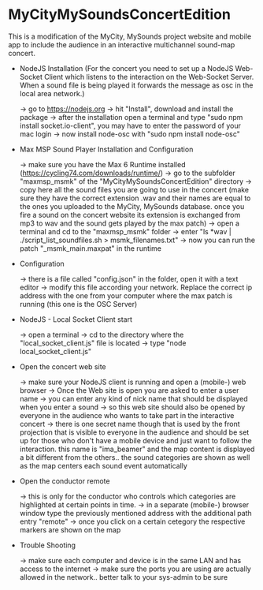 # MyCityMySoundsConcertEdition
This is a modification of the MyCity, MySounds project website and mobile app to include the audience in an interactive multichannel sound-map concert.

*	NodeJS Installation
	(For the concert you need to set up a NodeJS Web-Socket Client which listens to the interaction on the Web-Socket Server. When a sound file is being played it forwards the message as osc in the local area network.)

	-> go to https://nodejs.org
	-> hit "Install", download and install the package
	-> after the installation open a terminal and type "sudo npm install socket.io-client", you may have to enter the password of your mac login
	-> now install node-osc with "sudo npm install node-osc"

*	Max MSP Sound Player Installation and Configuration
	
	-> make sure you have the Max 6 Runtime installed (https://cycling74.com/downloads/runtime/)
	-> go to the subfolder "maxmsp_msmk" of the "MyCityMySoundsConcertEdition" directory
	-> copy here all the sound files you are going to use in the concert (make sure they have the correct extension .wav and their names are equal to the ones you uploaded to the MyCity, MySounds database. once you fire a sound on the concert website its extension is exchanged from mp3 to wav and the sound gets played by the max patch)
	-> open a terminal and cd to the "maxmsp_msmk" folder
	-> enter "ls *wav | ./script_list_soundfiles.sh > msmk_filenames.txt" 
	-> now you can run the patch "_msmk_main.maxpat" in the runtime

*	Configuration

	-> there is a file called "config.json" in the folder, open it with a text editor
	-> modify this file according your network. Replace the correct ip address with the one from your computer where the max patch is running (this one is the OSC Server) 

*	NodeJS - Local Socket Client start

	-> open a terminal
	-> cd to the directory where the "local_socket_client.js" file is located
	-> type "node local_socket_client.js" 

*	Open the concert web site

	-> make sure your NodeJS client is running and open a (mobile-) web browser
	-> Once the Web site is open you are asked to enter a user name
	-> you can enter any kind of nick name that should be displayed when you enter a sound
	-> so this web site should also be opened by everyone in the audience who wants to take part in the interactive concert
	-> there is one secret name though that is used by the front projection that is visible to everyone in the audience and should be set up for those who don't have a mobile device and just want to follow the interaction. this name is "ima_beamer" and the map content is displayed a bit different from the others.. the sound categories are shown as well as the map centers each sound event automatically

*	Open the conductor remote

	-> this is only for the conductor who controls which categories are highlighted at certain points in time.
	-> in a separate (mobile-) browser window type the previously mentioned address with the additional path entry "remote"
	-> once you click on a certain cetegory the respective markers are shown on the map	

*	Trouble Shooting

	-> make sure each computer and device is in the same LAN and has access to the internet
	-> make sure the ports you are using are actually allowed in the network.. better talk to your sys-admin to be sure

	